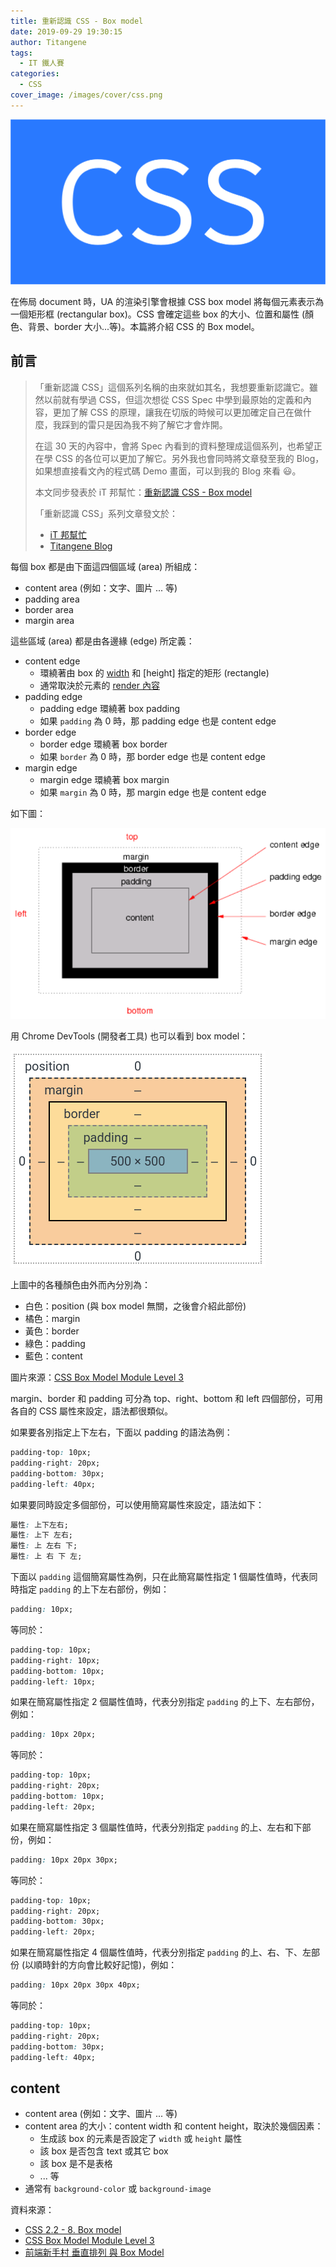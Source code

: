```yaml
---
title: 重新認識 CSS - Box model
date: 2019-09-29 19:30:15
author: Titangene
tags:
  - IT 鐵人賽
categories:
  - CSS
cover_image: /images/cover/css.png
---
```


![](../images/cover/css.png)

在佈局 document 時，UA 的渲染引擎會根據 CSS box model 將每個元素表示為一個矩形框 (rectangular box)。CSS 會確定這些 box 的大小、位置和屬性 (顏色、背景、border 大小...等)。本篇將介紹 CSS 的 Box model。

<!-- more -->

## 前言

> 「重新認識 CSS」這個系列名稱的由來就如其名，我想要重新認識它。雖然以前就有學過 CSS，但這次想從 CSS Spec 中學到最原始的定義和內容，更加了解 CSS 的原理，讓我在切版的時候可以更加確定自己在做什麼，我踩到的雷只是因為我不夠了解它才會炸開。
> 
> 在這 30 天的內容中，會將 Spec 內看到的資料整理成這個系列，也希望正在學 CSS 的各位可以更加了解它。另外我也會同時將文章發至我的 Blog，如果想直接看文內的程式碼 Demo 畫面，可以到我的 Blog 來看 😃。
> 
> 本文同步發表於 iT 邦幫忙：[重新認識 CSS - Box model](https://ithelp.ithome.com.tw/articles/10222331)
> 
> 「重新認識 CSS」系列文章發文於：
> - [iT 邦幫忙](https://ithelp.ithome.com.tw/users/20117586/ironman/2617)
> - [Titangene Blog](https://titangene.github.io/tags/it-%E9%90%B5%E4%BA%BA%E8%B3%BD/)

每個 box 都是由下面這四個區域 (area) 所組成：
- content area (例如：文字、圖片 ... 等)
- padding area
- border area
- margin area

這些區域 (area) 都是由各邊緣 (edge) 所定義：
- content edge
  - 環繞著由 box 的 [width](https://www.w3.org/TR/CSS22/visudet.html#Computing_widths_and_margins) 和 [height] 指定的矩形 (rectangle)
  - 通常取決於元素的 [render 內容](https://www.w3.org/TR/CSS22/conform.html#rendered-content)
- padding edge
  - padding edge 環繞著 box padding
  - 如果 `padding` 為 0 時，那 padding edge 也是 content edge
- border edge
  - border edge 環繞著 box border
  - 如果 `border` 為 0 時，那 border edge 也是 content edge
- margin edge
  - margin edge 環繞著 box margin
  - 如果 `margin` 為 0 時，那 margin edge 也是 content edge

如下圖：

![](../images/css-box-model/2019-09-29-08-20-00.png)

用 Chrome DevTools (開發者工具) 也可以看到 box model：

![](../images/css-box-model/2019-09-29-07-51-24.png)

上圖中的各種顏色由外而內分別為：
- 白色：position (與 box model 無關，之後會介紹此部份)
- 橘色：margin
- 黃色：border
- 綠色：padding
- 藍色：content

圖片來源：[CSS Box Model Module Level 3](https://www.w3.org/TR/css-box-3/#box-model)

margin、border 和 padding 可分為 top、right、bottom 和 left 四個部份，可用各自的 CSS 屬性來設定，語法都很類似。

如果要各別指定上下左右，下面以 padding 的語法為例：

```css
padding-top: 10px;
padding-right: 20px;
padding-bottom: 30px;
padding-left: 40px;
```

如果要同時設定多個部份，可以使用簡寫屬性來設定，語法如下：

```css
屬性: 上下左右;
屬性: 上下 左右;
屬性: 上 左右 下;
屬性: 上 右 下 左;
```

下面以 `padding` 這個簡寫屬性為例，只在此簡寫屬性指定 1 個屬性值時，代表同時指定 `padding` 的上下左右部份，例如：

```css
padding: 10px;
```

等同於：

```css
padding-top: 10px;
padding-right: 10px;
padding-bottom: 10px;
padding-left: 10px;
```

如果在簡寫屬性指定 2 個屬性值時，代表分別指定 `padding` 的上下、左右部份，例如：

```css
padding: 10px 20px;
```

等同於：

```css
padding-top: 10px;
padding-right: 20px;
padding-bottom: 10px;
padding-left: 20px;
```

如果在簡寫屬性指定 3 個屬性值時，代表分別指定 `padding` 的上、左右和下部份，例如：

```css
padding: 10px 20px 30px;
```

等同於：

```css
padding-top: 10px;
padding-right: 20px;
padding-bottom: 30px;
padding-left: 20px;
```

如果在簡寫屬性指定 4 個屬性值時，代表分別指定 `padding` 的上、右、下、左部份 (以順時針的方向會比較好記憶)，例如：

```css
padding: 10px 20px 30px 40px;
```

等同於：

```css
padding-top: 10px;
padding-right: 20px;
padding-bottom: 30px;
padding-left: 40px;
```

## content

- content area (例如：文字、圖片 ... 等)
- content area 的大小：content width 和 content height，取決於幾個因素：
  - 生成該 box 的元素是否設定了 `width` 或 `height` 屬性
  - 該 box 是否包含 text 或其它 box
  - 該 box 是不是表格
  - ... 等
- 通常有 `background-color` 或 `background-image`

資料來源：
- [CSS 2.2 - 8. Box model](https://www.w3.org/TR/CSS22/box.html)
- [CSS Box Model Module Level 3](https://www.w3.org/TR/css-box-3/#box-model)
- [前端新手村 垂直排列 與 Box Model](https://dwatow.github.io/2017/12-17-iron-man-2018/iron-man-2018-day7/)